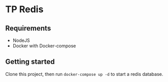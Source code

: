 # TP Redis

## Requirements
- NodeJS
- Docker with Docker-compose

## Getting started

Clone this project, then run `docker-compose up -d` to start a redis database.
